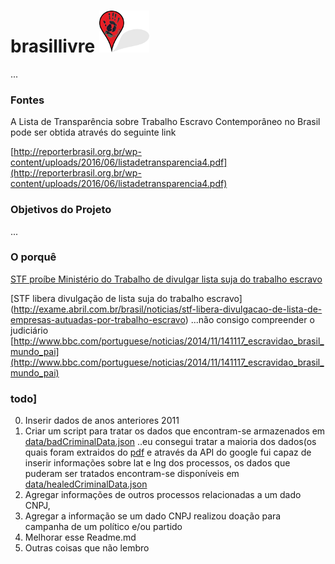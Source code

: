 #   brasillivre ![alt text](readme.png "")
...
### Fontes
A Lista de Transparência sobre Trabalho Escravo Contemporâneo no Brasil pode ser obtida através do seguinte link

[http://reporterbrasil.org.br/wp-content/uploads/2016/06/listadetransparencia4.pdf](http://reporterbrasil.org.br/wp-content/uploads/2016/06/listadetransparencia4.pdf)

### Objetivos do Projeto
...
### O porquê
[STF proíbe Ministério do Trabalho de divulgar lista suja do trabalho escravo](http://oglobo.globo.com/economia/negocios/stf-proibe-ministerio-do-trabalho-de-divulgar-lista-suja-do-trabalho-escravo-14944492)


[STF libera divulgação de lista suja do trabalho escravo]
(http://exame.abril.com.br/brasil/noticias/stf-libera-divulgacao-de-lista-de-empresas-autuadas-por-trabalho-escravo)
...não consigo compreender o judiciário
[http://www.bbc.com/portuguese/noticias/2014/11/141117_escravidao_brasil_mundo_pai](http://www.bbc.com/portuguese/noticias/2014/11/141117_escravidao_brasil_mundo_pai)

### todo]
0. Inserir dados de anos anteriores 2011
1. Criar um script para tratar os dados que encontram-se armazenados em [data/badCriminalData.json](data/)
..eu  consegui tratar a maioria dos dados(os quais foram extraidos do [pdf](http://reporterbrasil.org.br/wp-content/uploads/2016/06/listadetransparencia4.pdf) e através da API do google fui capaz de inserir informações sobre lat e lng dos processos, os dados que puderam ser tratados encontram-se disponíveis em [data/healedCriminalData.json](data/)
2. Agregar informações de outros processos relacionadas a um dado CNPJ, 
3. Agregar a informação se um dado CNPJ realizou doação para campanha de um político e/ou partido
4. Melhorar esse Readme.md
5. Outras coisas que não  lembro


